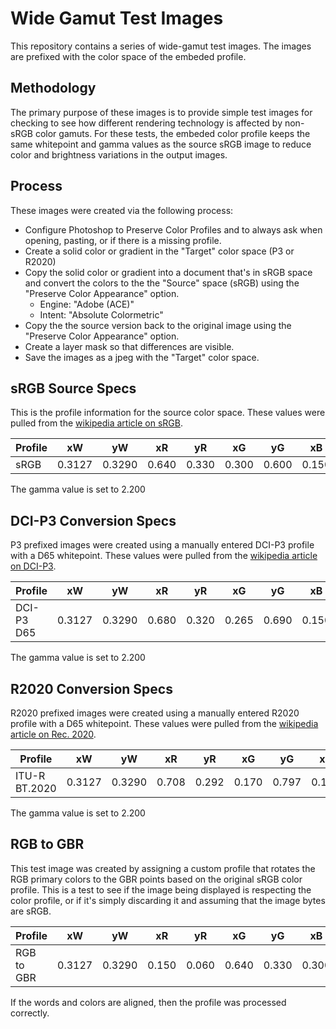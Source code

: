 # Wide Gamut Test Images

This repository contains a series of wide-gamut test images. The images are prefixed with the color space of the embeded profile.

## Methodology

The primary purpose of these images is to provide simple test images for checking to see how different rendering technology is affected by non-sRGB color gamuts. For these tests, the embeded color profile keeps the same whitepoint and gamma values as the source sRGB image to reduce color and brightness variations in the output images.

## Process

These images were created via the following process:
* Configure Photoshop to Preserve Color Profiles and to always ask when opening, pasting, or if there is a missing profile.
* Create a solid color or gradient in the "Target" color space (P3 or R2020)
* Copy the solid color or gradient into a document that's in sRGB space and convert the colors to the the "Source" space (sRGB) using the "Preserve Color Appearance" option.
  * Engine: "Adobe (ACE)"
  * Intent: "Absolute Colormetric"
* Copy the the source version back to the original image using the "Preserve Color Appearance" option.
* Create a layer mask so that differences are visible.
* Save the images as a jpeg with the "Target" color space.

## sRGB Source Specs

This is the profile information for the source color space.  These values were pulled from the [wikipedia article on sRGB](https://en.wikipedia.org/wiki/SRGB).

| Profile | xW     | yW     | xR    | yR    | xG    | yG    | xB    | yB    |
|---------|--------|--------|-------|-------|-------|-------|-------|-------|
| sRGB    | 0.3127 | 0.3290 | 0.640 | 0.330 | 0.300 | 0.600 | 0.150 | 0.060 |

The gamma value is set to 2.200

## DCI-P3 Conversion Specs

P3 prefixed images were created using a manually entered DCI-P3 profile with a D65 whitepoint. These values were pulled from the [wikipedia article on DCI-P3](https://en.wikipedia.org/wiki/DCI-P3).

| Profile    | xW     | yW     | xR    | yR    | xG    | yG    | xB    | yB    |
|------------|--------|--------|-------|-------|-------|-------|-------|-------|
| DCI-P3 D65 | 0.3127 | 0.3290 | 0.680 | 0.320 | 0.265 | 0.690 | 0.150 | 0.060 |

The gamma value is set to 2.200

## R2020 Conversion Specs

R2020 prefixed images were created using a manually entered R2020 profile with a D65 whitepoint. These values were pulled from the [wikipedia article on Rec. 2020](https://en.wikipedia.org/wiki/Rec._2020).

| Profile       | xW     | yW     | xR    | yR    | xG    | yG    | xB    | yB    |
|---------------|--------|--------|-------|-------|-------|-------|-------|-------|
| ITU-R BT.2020 | 0.3127 | 0.3290 | 0.708 | 0.292 | 0.170 | 0.797 | 0.131 | 0.046 |

The gamma value is set to 2.200

## RGB to GBR

This test image was created by assigning a custom profile that rotates the RGB primary colors to the GBR points based on the original sRGB color profile. This is a test to see if the image being displayed is respecting the color profile, or if it's simply discarding it and assuming that the image bytes are sRGB.

| Profile    | xW     | yW     | xR    | yR    | xG    | yG    | xB    | yB    |
|------------|--------|--------|-------|-------|-------|-------|-------|-------|
| RGB to GBR | 0.3127 | 0.3290 | 0.150 | 0.060 | 0.640 | 0.330 | 0.300 | 0.600 |

If the words and colors are aligned, then the profile was processed correctly.
